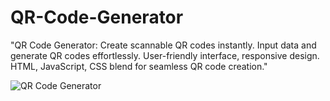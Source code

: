 # QR-Code-Generator
"QR Code Generator: Create scannable QR codes instantly. Input data and generate QR codes effortlessly. User-friendly interface, responsive design. HTML, JavaScript, CSS blend for seamless QR code creation."

![QR Code Generator](https://github.com/thekirankumarv/QR-Code-Generator/assets/98585389/fc21aca1-0bba-4e64-a21c-8eb25ee683dd)
